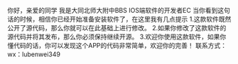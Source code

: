 你好，亲爱的同学
我是大同北师大附中BBS IOS端软件的开发者EC
当你看到这句话的时候，相信你已经开始准备安装软件了，在这里我有几点提示
1.这款软件既然公开了源代码，那么你就可以在此基础上进行修改。
2.如果你修改了这款软件的源代码并将其发布，那么你必须保持继续开源。
3.欢迎你使用这款软件，如果你懂代码的话，你可以发现这个APP的代码非常简单，欢迎你的完善！
联系方式：
wx：lubenwei349
